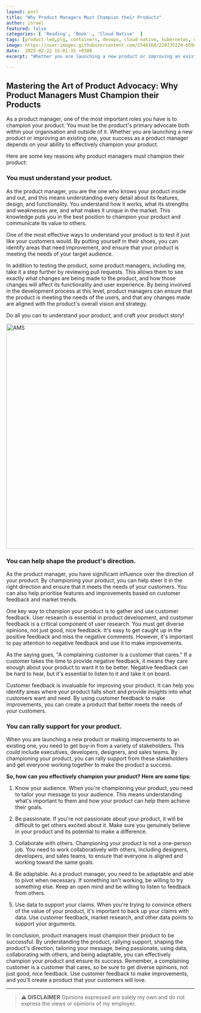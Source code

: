 ```yaml
---
layout: post
title: "Why Product Managers Must Champion their Products"
author: israel
featured: false
categories: [ 'Reading', 'Book' , 'Cloud Native'  ]
tags: [product-led,plg, containers, devops, cloud-native, kubernetes, ebpf, cpu, profiling, flamegraph ]
image: https://user-images.githubusercontent.com/2548160/220735224-b59ad4e7-a27c-4b89-8fe7-5d71ed0db8bd.png
date:  2023-02-22 15:01:35 +0300
excerpt: "Whether you are launching a new product or improving an existing one, your success as a product manager depends on your ability to effectively champion your product"

---
```


<p></p>

## Mastering the Art of Product Advocacy: Why Product Managers Must Champion their Products ##

As a product manager, one of the most important roles you have is to champion your product. You must be the product's primary advocate both within your organisation and outside of it. Whether you are launching a new product or improving an existing one, your success as a product manager depends on your ability to effectively champion your product.

Here are some key reasons why product managers must champion their product:

### You must understand your product.

As the product manager, you are the one who knows your product inside and out, and this means understanding every detail about its features, design, and functionality. You understand how it works, what its strengths and weaknesses are, and what makes it unique in the market. This knowledge puts you in the best position to champion your product and communicate its value to others. 

One of the most effective ways to understand your product is to test it just like your customers would. By putting yourself in their shoes, you can identify areas that need improvement, and ensure that your product is meeting the needs of your target audience.  

In addition to testing the product, some product managers, including me,  take it a step further by reviewing pull requests. This allows them to see exactly what changes are being made to the product, and how those changes will affect its functionality and user experience. By being involved in the development process at this level, product managers can ensure that the product is meeting the needs of the users, and that any changes made are aligned with the product's overall vision and strategy.

Do all you can to understand your product, and craft your product story!

<p class="aligncenter">
<img class="lazyimg" src="https://user-images.githubusercontent.com/2548160/220735579-606df767-2574-4fe4-a8a1-7f1db61bdbd3.png" alt="AMS" width="560" height="600"/>
</p>


### You can help shape the product's direction.

As the product manager, you have significant influence over the direction of your product. By championing your product, you can help steer it in the right direction and ensure that it meets the needs of your customers. You can also help prioritise features and improvements based on customer feedback and market trends.

One key way to champion your product is to gather and use customer feedback. User research is essential in product development, and customer feedback is a critical component of user research. You must get diverse opinions, not just good, nice feedback. It's easy to get caught up in the positive feedback and miss the negative comments. However, it's important to pay attention to negative feedback and use it to make improvements.

As the saying goes, "A complaining customer is a customer that cares." If a customer takes the time to provide negative feedback, it means they care enough about your product to want it to be better. Negative feedback can be hard to hear, but it's essential to listen to it and take it on board.

Customer feedback is invaluable for improving your product. It can help you identify areas where your product falls short and provide insights into what customers want and need. By using customer feedback to make improvements, you can create a product that better meets the needs of your customers.

### You can rally support for your product.

When you are launching a new product or making improvements to an existing one, you need to get buy-in from a variety of stakeholders. This could include executives, developers, designers, and sales teams. By championing your product, you can rally support from these stakeholders and get everyone working together to make the product a success.

<b> So, how can you effectively champion your product? Here are some tips:</b>

1. Know your audience.
When you're championing your product, you need to tailor your message to your audience. This means understanding what's important to them and how your product can help them achieve their goals.

2. Be passionate.
If you're not passionate about your product, it will be difficult to get others excited about it. Make sure you genuinely believe in your product and its potential to make a difference.

3. Collaborate with others.
Championing your product is not a one-person job. You need to work collaboratively with others, including designers, developers, and sales teams, to ensure that everyone is aligned and working toward the same goals.

4. Be adaptable.
As a product manager, you need to be adaptable and able to pivot when necessary. If something isn't working, be willing to try something else. Keep an open mind and be willing to listen to feedback from others.

5. Use data to support your claims.
When you're trying to convince others of the value of your product, it's important to back up your claims with data. Use customer feedback, market research, and other data points to support your arguments.

In conclusion, product managers must champion their product to be successful. By understanding the product, rallying support, shaping the product's direction, tailoring your message, being passionate, using data, collaborating with others, and being adaptable, you can effectively champion your product and ensure its success. Remember, a complaining customer is a customer that cares, so be sure to get diverse opinions, not just good, nice feedback. Use customer feedback to make improvements, and you'll create a product that your customers will love.

-------
>  **⚠ DISCLAIMER**
> Opinions expressed are solely my own and do not express the views or opinions of my employer.


